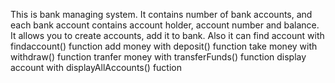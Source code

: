 This is bank managing system. It contains number of bank accounts, and each bank account contains account holder, account number and balance. It allows you to create accounts, add it to bank.
Also it can
find account with findaccount() function
add money with deposit() function
take money with withdraw() function
tranfer money with transferFunds() function
display account with displayAllAccounts() fuction
